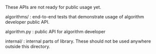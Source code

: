 These APIs are not ready for public usage yet.

algorithms/ : end-to-end tests that demonstrate usage of algorithm developer
public API.

algorithm.py : public API for algorithm developer

internal/ : internal parts of library. These should not be used anywhere outside
this directory.
